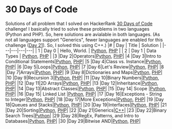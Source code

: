 # 30 Days of Code
Solutions of all problem that I solved on HackerRank [30 Days of Code](https://www.hackerrank.com/domains/tutorials/30-days-of-code) challenge!
I basically tried to solve these problems in two languages (Python and PHP). So, here solutions are avialable in both languages. (As not all languages support "Generics", fewer languages are enabled for this challenge ([Day 21](https://www.hackerrank.com/challenges/30-generics/problem)). So, I solved this using C++.)
|#   | Day  | Title  | Solution  |
|---|---|---|---|
|  1 | Day 0   | Hello, World.  | [Python](https://github.com/tanjina-3ni/HackerRank-Solutions/blob/main/30%20Days%20of%20Code/Python/Day%200%20-%20Hello%2C%20World.py), [PHP](https://github.com/tanjina-3ni/HackerRank-Solutions/blob/main/30%20Days%20of%20Code/PHP/Day%200%20-%20Hello%2C%20World.php)   |
|  2 | Day 1   | Data Types   | [Python](https://github.com/tanjina-3ni/HackerRank-Solutions/blob/main/30%20Days%20of%20Code/Python/Day%201%20-%20Data%20Types.py), [PHP](https://github.com/tanjina-3ni/HackerRank-Solutions/blob/main/30%20Days%20of%20Code/PHP/Day%201%20-%20Data%20Types.php)   |
|3  |Day 2|Operators|[Python](https://github.com/tanjina-3ni/HackerRank-Solutions/blob/main/30%20Days%20of%20Code/Python/Day%202%20-%20Operators.py), [PHP](https://github.com/tanjina-3ni/HackerRank-Solutions/blob/main/30%20Days%20of%20Code/PHP/Day%202%20-%20Operators.php)|
|4  |Day 3|Intro to Conditional Statements|[Python](https://github.com/tanjina-3ni/HackerRank-Solutions/blob/main/30%20Days%20of%20Code/Python/Day%203%20-%20Intro%20to%20Conditional%20Statements.py), [PHP](https://github.com/tanjina-3ni/HackerRank-Solutions/blob/main/30%20Days%20of%20Code/PHP/Day%203%20-%20Intro%20to%20Conditional%20Statements.php)|
|5  |Day 4|Class vs. Instance|[Python](https://github.com/tanjina-3ni/HackerRank-Solutions/blob/main/30%20Days%20of%20Code/Python/Day%204%20-%20Class%20vs.%20Instance.py), [PHP](https://github.com/tanjina-3ni/HackerRank-Solutions/blob/main/30%20Days%20of%20Code/PHP/Day%204%20-%20Class%20vs.%20Instance.php)|
|6  |Day 5|Loops|[Python](https://github.com/tanjina-3ni/HackerRank-Solutions/blob/main/30%20Days%20of%20Code/Python/Day%205%20-%20Loops.py), [PHP](https://github.com/tanjina-3ni/HackerRank-Solutions/blob/main/30%20Days%20of%20Code/PHP/Day%205%20-%20Loops.php)|
|7  |Day 6|Let's Review|[Python](https://github.com/tanjina-3ni/HackerRank-Solutions/blob/main/30%20Days%20of%20Code/Python/Day%206%20-%20Let's%20Review.py), [PHP](https://github.com/tanjina-3ni/HackerRank-Solutions/blob/main/30%20Days%20of%20Code/PHP/Day%206%20-%20Let's%20Review.php)|
|8  |Day 7|Arrays|[Python](https://github.com/tanjina-3ni/HackerRank-Solutions/blob/main/30%20Days%20of%20Code/Python/Day%207%20-%20Arrays.py), [PHP](https://github.com/tanjina-3ni/HackerRank-Solutions/blob/main/30%20Days%20of%20Code/PHP/Day%207%20-%20Arrays.php)|
|9  |Day 8|Dictionaries and Maps|[Python](https://github.com/tanjina-3ni/HackerRank-Solutions/blob/main/30%20Days%20of%20Code/Python/Day%208%20-%20Dictionaries%20and%20Maps.py), [PHP](https://github.com/tanjina-3ni/HackerRank-Solutions/blob/main/30%20Days%20of%20Code/PHP/Day%208%20-%20Dictionaries%20and%20Maps.php)|
|10 |Day 9|Recursion 3|[Python](https://github.com/tanjina-3ni/HackerRank-Solutions/blob/main/30%20Days%20of%20Code/Python/Day%209%20-%20Recursion%203.py), [PHP](https://github.com/tanjina-3ni/HackerRank-Solutions/blob/main/30%20Days%20of%20Code/PHP/Day%209%20-%20Recursion%203.php)|
|11 |Day 10|Binary Numbers|[Python](https://github.com/tanjina-3ni/HackerRank-Solutions/blob/main/30%20Days%20of%20Code/Python/Day%2010%20-%20Binary%20Numbers.py), [PHP](https://github.com/tanjina-3ni/HackerRank-Solutions/blob/main/30%20Days%20of%20Code/PHP/Day%2010%20-%20Binary%20Numbers.php)|
|12 |Day 11|2D Arrays|[Python](https://github.com/tanjina-3ni/HackerRank-Solutions/blob/main/30%20Days%20of%20Code/Python/Day%2011%20-%202D%20Arrays.py), [PHP](https://github.com/tanjina-3ni/HackerRank-Solutions/blob/main/30%20Days%20of%20Code/PHP/Day%2011%20-%202D%20Arrays.php)|
|13 |Day 12|Inheritance|[Python](https://github.com/tanjina-3ni/HackerRank-Solutions/blob/main/30%20Days%20of%20Code/Python/Day%2012%20-%20Inheritance.py), [PHP](https://github.com/tanjina-3ni/HackerRank-Solutions/blob/main/30%20Days%20of%20Code/PHP/Day%2012%20-%20Inheritance.php)|
|14 |Day 13|Abstract Classes|[Python](https://github.com/tanjina-3ni/HackerRank-Solutions/blob/main/30%20Days%20of%20Code/Python/Day%2013%20-%20Abstract%20Classes.py), [PHP](https://github.com/tanjina-3ni/HackerRank-Solutions/blob/main/30%20Days%20of%20Code/PHP/Day%2013%20-%20Abstract%20Classes.php)|
|15 |Day 14| Scope |[Python](https://github.com/tanjina-3ni/HackerRank-Solutions/blob/main/30%20Days%20of%20Code/Python/Day%2014%20-%20Scope.py), [PHP](https://github.com/tanjina-3ni/HackerRank-Solutions/blob/main/30%20Days%20of%20Code/PHP/Day%2014%20-%20Scope.php)|
|16 |Day 15| Linked List |[Python](https://github.com/tanjina-3ni/HackerRank-Solutions/blob/main/30%20Days%20of%20Code/Python/Day%2015%20-%20Linked%20List.py), [PHP](https://github.com/tanjina-3ni/HackerRank-Solutions/blob/main/30%20Days%20of%20Code/PHP/Day%2015%20-%20Linked%20List.php)|
|17 |Day 16|Exceptions - String to Integer|[Python](https://github.com/tanjina-3ni/HackerRank-Solutions/blob/main/30%20Days%20of%20Code/Python/Day%2016%20-%20Exceptions%20-%20String%20to%20Integer.py), [PHP](https://github.com/tanjina-3ni/HackerRank-Solutions/blob/main/30%20Days%20of%20Code/PHP/Day%2016%20-%20Exceptions%20-%20String%20to%20Integer.php)|
|18 |Day 17|More Exceptions|[Python](https://github.com/tanjina-3ni/HackerRank-Solutions/blob/main/30%20Days%20of%20Code/Python/Day%2017%20-%20More%20Exceptions.py), [PHP](https://github.com/tanjina-3ni/HackerRank-Solutions/blob/main/30%20Days%20of%20Code/PHP/Day%2017%20-%20More%20Exceptions.php)|
|19 |Day 18|Queues and Stacks|[Python](https://github.com/tanjina-3ni/HackerRank-Solutions/blob/main/30%20Days%20of%20Code/Python/Day%2018%20-%20Queues%20and%20Stacks.py), [PHP](https://github.com/tanjina-3ni/HackerRank-Solutions/blob/main/30%20Days%20of%20Code/PHP/Day%2018%20-%20Queues%20and%20Stacks.php)|
|20 |Day 19|Interfaces|[Python](https://github.com/tanjina-3ni/HackerRank-Solutions/blob/main/30%20Days%20of%20Code/Python/Day%2019%20-%20Interfaces.py), [PHP](https://github.com/tanjina-3ni/HackerRank-Solutions/blob/main/30%20Days%20of%20Code/PHP/Day%2019%20-%20Interfaces.php)|
|21 |Day 20|Sorting|[Python](https://github.com/tanjina-3ni/HackerRank-Solutions/blob/main/30%20Days%20of%20Code/Python/Day%2020%20-%20Sorting.py), [PHP](https://github.com/tanjina-3ni/HackerRank-Solutions/blob/main/30%20Days%20of%20Code/PHP/Day%2020%20-%20Sorting.php)|
|22 |Day 21|Generics|[C++](https://github.com/tanjina-3ni/HackerRank-Solutions/blob/main/30%20Days%20of%20Code/Day%2021%20-%20Generics.cpp)|
|23 |Day 22|Binary Search Trees|[Python](https://github.com/tanjina-3ni/HackerRank-Solutions/blob/main/30%20Days%20of%20Code/Python/Day%2022%20-%20Binary%20Search%20Trees.py)|
|29 |Day 28|RegEx, Patterns, and Intro to Databases|[Python](https://github.com/tanjina-3ni/HackerRank-Solutions/blob/main/30%20Days%20of%20Code/Python/Day%2028%20-%20RegEx%2C%20Patterns%2C%20and%20Intro%20to%20Databases.py), [PHP](https://github.com/tanjina-3ni/HackerRank-Solutions/blob/main/30%20Days%20of%20Code/PHP/Day%2028%20-%20RegEx%2C%20Patterns%2C%20and%20Intro%20to%20Databases.php)|
|30 |Day 29|Bitwise AND|[Python](https://github.com/tanjina-3ni/HackerRank-Solutions/blob/main/30%20Days%20of%20Code/Python/Day%2029%20-%20Bitwise%20AND.py), [PHP](https://github.com/tanjina-3ni/HackerRank-Solutions/blob/main/30%20Days%20of%20Code/PHP/Day%2029%20-%20Bitwise%20AND.php)|

